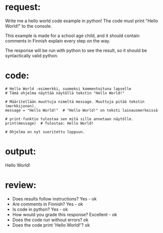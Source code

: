 # request:


Write me a hello world code example in python! The code must print "Hello World!" to the console.

This example is made for a school age child, and it should contain
comments in Finnish explain every step on the way. 

The response will be run with python to see the result, 
so it should be syntactically valid python.   


# code:

```
# Hello World -esimerkki, suomeksi kommentoituna lapselle
# Tämä ohjelma näyttää näytöllä tekstin "Hello World!"

# Määritellään muuttuja nimeltä message. Muuttuja pitää tekstin (merkkijonon).
message = "Hello World!"  # "Hello World!" on teksti lainausmerkeissä

# print-funktio tulostaa sen mitä sille annetaan näytölle.
print(message)  # Tulostaa: Hello World!

# Ohjelma on nyt suoritettu loppuun.
```

# output:

Hello World!


# review:

 * Does results follow instructions? Yes - ok
 * Are comments in Finnish? Yes - ok
 * Is code in python? Yes - ok
 * How would you grade this response? Excellent - ok
 * Does the code run without errors? ok
 * Does the code print 'Hello World!'? ok
